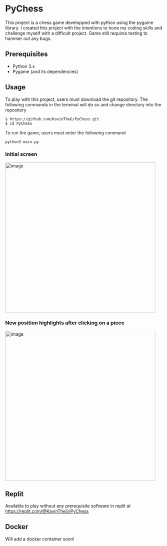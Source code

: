 # PyChess
This project is a chess game developped with python using the pygame library. I created this project with the intentions to hone my coding skills and challenge myself with a difficult project. Game still requires testing to hammer out any bugs. 

## Prerequisites
 - Python 3.x
 - Pygame (and its dependencies) 
 
## Usage

To play with this project, users must download the git repository. The following commands in the terminal will do so and change directory into the repository
```
$ https://github.com/KavinTheG/PyChess.git
$ cd PyChess
```
To run the game, users must enter the following command
```
python3 main.py
```

### Initial screen
<img width="480" alt="image" src="https://user-images.githubusercontent.com/25258108/189506318-04ed4408-17f1-4af0-b574-aad8e721b2b5.png">

### New position highlights after clicking on a piece 
<img width="480" alt="image" src="https://user-images.githubusercontent.com/25258108/189506344-1ad0fedc-40bf-445f-809d-9deb47027007.png">

## Replit 
Available to play without any prerequisite software in replit at https://replit.com/@KavinTheG/PyChess

## Docker
Will add a docker container soon!
